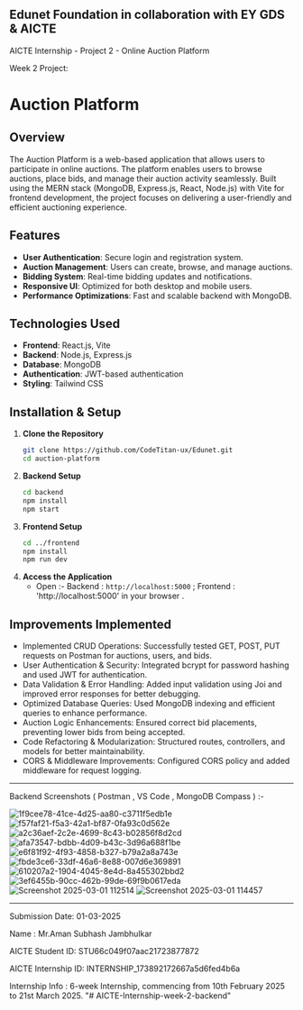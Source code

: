 Edunet Foundation in collaboration with EY GDS & AICTE
---------------------------------------------------

AICTE Internship - Project 2 - Online Auction Platform

Week 2 Project:

# Auction Platform

## Overview
The Auction Platform is a web-based application that allows users to participate in online auctions. The platform enables users to browse auctions, place bids, and manage their auction activity seamlessly. Built using the MERN stack (MongoDB, Express.js, React, Node.js) with Vite for frontend development, the project focuses on delivering a user-friendly and efficient auctioning experience.

## Features
- **User Authentication**: Secure login and registration system.
- **Auction Management**: Users can create, browse, and manage auctions.
- **Bidding System**: Real-time bidding updates and notifications.
- **Responsive UI**: Optimized for both desktop and mobile users.
- **Performance Optimizations**: Fast and scalable backend with MongoDB.

## Technologies Used
- **Frontend**: React.js, Vite
- **Backend**: Node.js, Express.js
- **Database**: MongoDB
- **Authentication**: JWT-based authentication
- **Styling**: Tailwind CSS

## Installation & Setup
1. **Clone the Repository**
   ```sh
   git clone https://github.com/CodeTitan-ux/Edunet.git
   cd auction-platform
   ```
2. **Backend Setup**
   ```sh
   cd backend
   npm install
   npm start
   ```
3. **Frontend Setup**
   ```sh
   cd ../frontend
   npm install
   npm run dev
   ```
4. **Access the Application**
   - Open :- Backend : `http://localhost:5000` 
            ; Frontend : 'http://localhost:5000' in your browser .
 
## Improvements Implemented
- Implemented CRUD Operations: Successfully tested GET, POST, PUT requests on Postman for auctions, users, and bids.
- User Authentication & Security: Integrated bcrypt for password hashing and used JWT for authentication.
- Data Validation & Error Handling: Added input validation using Joi and improved error responses for better debugging.
- Optimized Database Queries: Used MongoDB indexing and efficient queries to enhance performance.
- Auction Logic Enhancements: Ensured correct bid placements, preventing lower bids from being accepted.
- Code Refactoring & Modularization: Structured routes, controllers, and models for better maintainability.
- CORS & Middleware Improvements: Configured CORS policy and added middleware for request logging.

---------------------------------------------------

Backend Screenshots ( Postman , VS Code , MongoDB Compass ) :-

![1f9cee78-41ce-4d25-aa80-c3711f5edb1e](https://github.com/user-attachments/assets/741fc0eb-f1ac-4477-ae59-6a688deff8f3)
![f57faf21-f5a3-42a1-bf87-0fa93c0d562e](https://github.com/user-attachments/assets/8c4df1e6-79e5-4808-952e-1c55377db6db)
![a2c36aef-2c2e-4699-8c43-b02856f8d2cd](https://github.com/user-attachments/assets/a20dd719-f81e-41a0-b6c1-c3471c86ce96)
![afa73547-bdbb-4d09-b43c-3d96a688f1be](https://github.com/user-attachments/assets/a23a73e3-ab93-45a3-b85a-469dfa5d09a5)
![e6f81f92-4f93-4858-b327-b79a2a8a743e](https://github.com/user-attachments/assets/518e8df9-693e-4e8a-af71-2e371da8b74a)
![fbde3ce6-33df-46a6-8e88-007d6e369891](https://github.com/user-attachments/assets/117eef8e-208d-4103-8128-c72b54e72d90)
![610207a2-1904-4045-8e4d-8a455302bbd2](https://github.com/user-attachments/assets/2998f2fc-262b-42a5-86d8-05499deb33f4)
![3ef6455b-90cc-462b-99de-69f9b0617eda](https://github.com/user-attachments/assets/2e20076f-f789-4b58-b04f-d5c137ffe968)
![Screenshot 2025-03-01 112514](https://github.com/user-attachments/assets/b5b46d64-4f3c-4215-afdc-818bade26643)
![Screenshot 2025-03-01 114457](https://github.com/user-attachments/assets/25522150-4c69-4406-baa9-f4f2e3efac32)


-----------------------------------------------------------------------------------------------------


Submission Date: 01-03-2025

Name : Mr.Aman Subhash Jambhulkar

AICTE Student ID: STU66c049f07aac21723877872

AICTE Internship ID: INTERNSHIP_173892172667a5d6fed4b6a

Internship Info : 6-week Internship, commencing from 10th February 2025 to 21st March 2025.
"# AICTE-Internship-week-2-backend" 
